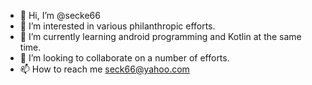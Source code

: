 - 👋 Hi, I’m @secke66
- 👀 I’m interested in various philanthropic efforts. 
- 🌱 I’m currently learning android programming and Kotlin at the same time.
- 💞️ I’m looking to collaborate on a number of efforts.
- 📫 How to reach me seck66@yahoo.com

<!---
secke66/secke66 is a ✨ special ✨ repository because its `README.md` (this file) appears on your GitHub profile.
You can click the Preview link to take a look at your changes.
--->
